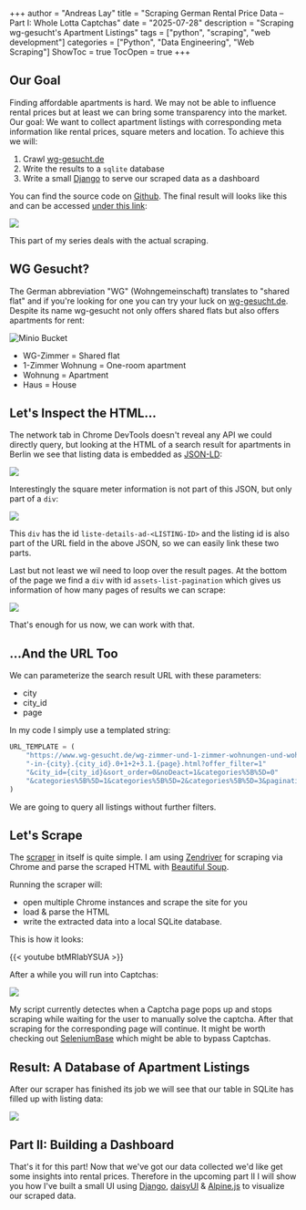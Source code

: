 +++
author = "Andreas Lay"
title = "Scraping German Rental Price Data – Part I: Whole Lotta Captchas"
date = "2025-07-28"
description = "Scraping wg-gesucht's Apartment Listings"
tags = ["python", "scraping", "web development"]
categories = ["Python", "Data Engineering", "Web Scraping"]
ShowToc = true
TocOpen = true
+++

## Our Goal

Finding affordable apartments is hard. We may not be able to influence rental prices but at least we can bring some transparency into the market. Our goal: We want to collect apartment listings with corresponding meta information like rental prices, square meters and location. To achieve this we will:

1. Crawl [wg-gesucht.de](https://www.wg-gesucht.de/)
2. Write the results to a `sqlite` database
3. Write a small [Django](https://www.djangoproject.com/) to serve our scraped data as a dashboard

You can find the source code on [Github](https://github.com/layandreas/wg-watch). The final result will looks like this and can be accessed [under this link](https://wg-watch-137914338338.europe-west1.run.app/):

![](/personal-blog/wg-gesucht-watch-screenshot.png)

This part of my series deals with the actual scraping.

## WG Gesucht?

The German abbreviation "WG" (Wohngemeinschaft) translates to "shared flat" and if you're looking for one you can try your luck on [wg-gesucht.de](https://www.wg-gesucht.de/). Despite its name wg-gesucht not only offers shared flats but also offers apartments for rent:

![Minio Bucket](/personal-blog/wg-gesucht-landing.png)

- WG-Zimmer = Shared flat
- 1-Zimmer Wohnung = One-room apartment
- Wohnung = Apartment
- Haus = House

## Let's Inspect the HTML…

The network tab in Chrome DevTools doesn't reveal any API we could directly query, but looking at the HTML of a search result for apartments in Berlin we see that listing data is embedded as [JSON-LD](https://json-ld.org/):

![](/personal-blog/wg-gesucht-listing.png)

Interestingly the square meter information is not part of this JSON, but only part of a `div`:

![](/personal-blog/wg-gesucht-listing-sqm.png)

This `div` has the id `liste-details-ad-<LISTING-ID>` and the listing id is also part of the URL field in the above JSON, so we can easily link these two parts.

Last but not least we wil need to loop over the result pages. At the bottom of the page we find a `div` with id `assets-list-pagination` which gives us information of how many pages of results we can scrape:

![](/personal-blog/wg-gesucht-listing-pagination.png)

That's enough for us now, we can work with that.

## …And the URL Too

We can parameterize the search result URL with these parameters:

- city
- city_id
- page

In my code I simply use a templated string:

```python
URL_TEMPLATE = (
    "https://www.wg-gesucht.de/wg-zimmer-und-1-zimmer-wohnungen-und-wohnungen-und-haeuser"
    "-in-{city}.{city_id}.0+1+2+3.1.{page}.html?offer_filter=1"
    "&city_id={city_id}&sort_order=0&noDeact=1&categories%5B%5D=0"
    "&categories%5B%5D=1&categories%5B%5D=2&categories%5B%5D=3&pagination=4&pu="
)
```

We are going to query all listings without further filters.

## Let's Scrape

The [scraper](https://github.com/layandreas/wg-watch/blob/main/scraper/main.py) in itself is quite simple. I am using [Zendriver](https://github.com/cdpdriver/zendriver) for scraping via Chrome and parse the scraped HTML with [Beautiful Soup](https://pypi.org/project/beautifulsoup4/).

Running the scraper will:

- open multiple Chrome instances and scrape the site for you
- load & parse the HTML
- write the extracted data into a local SQLite database.

This is how it looks:

{{< youtube btMRIabYSUA >}}

After a while you will run into Captchas:

![](/personal-blog/wg-gesucht-captcha.png)

My script currently detectes when a Captcha page pops up and stops scraping while waiting for the user to manually solve the captcha. After that scraping for the corresponding page will continue. It might be worth checking out [SeleniumBase](https://github.com/seleniumbase/SeleniumBase) which might be able to bypass Captchas.

## Result: A Database of Apartment Listings

After our scraper has finished its job we will see that our table in SQLite has filled up with listing data:

![](/personal-blog/wg-gesucht-db.png)

## Part II: Building a Dashboard

That's it for this part! Now that we've got our data collected we'd like get some insights into rental prices. Therefore in the upcoming part II I will show you how I've built a small UI using [Django](https://www.djangoproject.com/), [daisyUI](https://daisyui.com/) & [Alpine.js](https://alpinejs.dev/) to visualize our scraped data.
